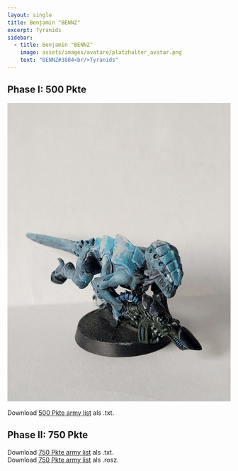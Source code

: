 ```yaml
---
layout: single
title: Benjamin "BENNZ"
excerpt: Tyranids
sidebar: 
  - title: Benjamin "BENNZ"
    image: assets/images/avatare/platzhalter_avatar.png
    text: "BENNZ#3804<br/>Tyranids"
---
```

## Phase I: 500 Pkte

![500 Pkte](../assets/images/500/500_bennz_1.jpg)

Download <a href="../assets/armylists/500/500_bennz.txt" download>500 Pkte army list</a> als .txt.

## Phase II: 750 Pkte

Download <a href="../assets/armylists/750/750_bennz.txt" download>750 Pkte army list</a> als .txt.  
Download <a href="../assets/armylists/750/750_bennz.rosz" download>750 Pkte army list</a> als .rosz.
